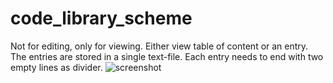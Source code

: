 # code_library_scheme
Not for editing, only for viewing. Either view table of content or an entry. The entries are stored in a single text-file. Each entry needs to end with two empty lines as divider.
![screenshot](https://user-images.githubusercontent.com/26798159/33534014-268c8f6a-d8a5-11e7-8763-b240d7df262e.JPG)
